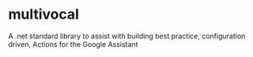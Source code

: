 # multivocal
A .net standard library to assist with building best practice, configuration driven, Actions for the Google Assistant

